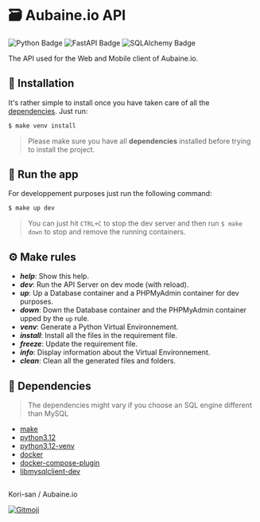 # 🗃️ Aubaine.io **API**

![Python Badge](https://img.shields.io/badge/Python-3.12-%233776AB?logo=python&logoColor=%233776AB)
![FastAPI Badge](https://img.shields.io/badge/Powered_by-FastAPI-%23009688?logo=fastapi&logoColor=%23009688)
![SQLAlchemy Badge](https://img.shields.io/badge/Powered_by-SQLAlchemy-%23D71F00?logo=sqlalchemy&logoColor=%23D71F00)

The API used for the Web and Mobile client of Aubaine.io.

## 🔨 Installation
It's rather simple to install once you have taken care of all the [dependencies](#🔗-dependencies). Just run:
```bash
$ make venv install
```
> Please make sure you have all **dependencies** installed before trying to install the project.

## 🏃 Run the app
For developpement purposes just run the following command:
```bash
$ make up dev
```
> You can just hit `CTRL+C` to stop the dev server and then run `$ make down` to stop and remove the running containers.

## ⚙️ Make rules 
- ***help***:           Show this help.
- ***dev***:            Run the API Server on dev mode (with reload).
- ***up***:             Up a Database container and a PHPMyAdmin container for dev purposes.
- ***down***:           Down the Database container and the PHPMyAdmin container upped by the `up` rule.
- ***venv***:           Generate a Python Virtual Environnement.
- ***install***:        Install all the files in the requirement file.
- ***freeze***:         Update the requirement file.
- ***info***:           Display information about the Virtual Environnement.
- ***clean***:          Clean all the generated files and folders.

## 🔗 Dependencies
> The dependencies might vary if you choose an SQL engine different than MySQL
- [make](https://www.gnu.org/software/make/)
- [python3.12](https://docs.python.org/3/whatsnew/3.12.html)
- [python3.12-venv](https://docs.python.org/3/library/venv.html)
- [docker](https://docs.docker.com/get-docker/)
- [docker-compose-plugin](https://docs.docker.com/compose/install/#installation-scenarios)
- [libmysqlclient-dev]()

##
Kori-san / Aubaine.io

<a href="https://gitmoji.dev">
  <img
    src="https://img.shields.io/badge/gitmoji-%20😜%20😍-FFDD67.svg?style=flat-square"
    alt="Gitmoji"
  />
</a>
